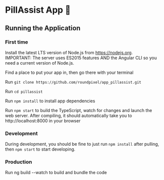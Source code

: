 # PillAssist App 💊
## Running the Application
### First time
Install the latest LTS version of Node.js from https://nodejs.org. IMPORTANT: The server uses ES2015 features AND the Angular CLI so you need a current version of Node.js.

Find a place to put your app in, then go there with your terminal

Run `git clone https://github.com/roundpixel/app_pillassist.git`

Run `cd pillassist`

Run `npm install` to install app dependencies

Run `npm start` to build the TypeScript, watch for changes and launch the web server.
After compiling, it should automatically take you to http://localhost:8000 in your browser

### Development

During development, you should be fine to just run `npm install` after pulling, then `npm start` to start developing.

### Production
Run ng build --watch to build and bundle the code

